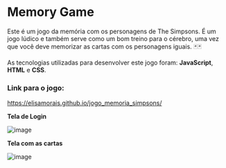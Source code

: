 # Memory Game


Este é um jogo da memória com os personagens de The Simpsons. É um jogo lúdico e também serve como um bom treino para o cérebro, 
uma vez que você deve memorizar as cartas com os personagens iguais. 🃏🃏

As tecnologias utilizadas para desenvolver este jogo foram: **JavaScript**, **HTML** e **CSS**.

### Link para o jogo: 
https://elisamorais.github.io/jogo_memoria_simpsons/

**Tela de Login**

![image](https://user-images.githubusercontent.com/87885921/177413537-d6695aca-0e93-4f02-853b-a5298855aab5.png)

**Tela com as cartas**

![image](https://user-images.githubusercontent.com/87885921/177413845-dc6ed6e0-ee4f-4e52-af44-f93d7d75a823.png)
